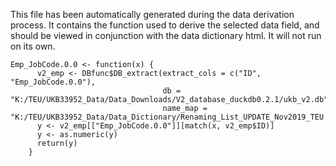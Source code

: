 This file has been automatically generated during the data derivation process.
It contains the function used to derive the selected data field, and should be viewed in conjunction with the data dictionary html.
It will not run on its own.


```
Emp_JobCode.0.0 <- function(x) {
      v2_emp <- DBfunc$DB_extract(extract_cols = c("ID", "Emp_JobCode.0.0"),
                                  db = "K:/TEU/UKB33952_Data/Data_Downloads/V2_database_duckdb0.2.1/ukb_v2.db",
                                  name_map = "K:/TEU/UKB33952_Data/Data_Dictionary/Renaming_List_UPDATE_Nov2019_TEU.csv")
      y <- v2_emp[["Emp_JobCode.0.0"]][match(x, v2_emp$ID)]
      y <- as.numeric(y)
      return(y)
    }
```



